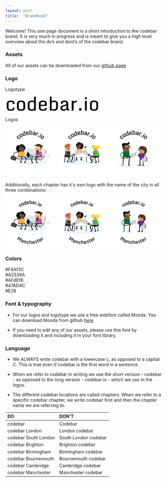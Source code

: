 ```yaml
---
layout: post
title:  "Brandbook"
---
```


Welcome! This one page document is a short introduction to the codebar brand. It is very much in progress and is meant to give you a high level overview about the do’s and dont’s of the codebar brand.

### Assets

All of our assets can be downloaded from our [github page](https://github.com/codebar/assets)

### Logo

Logotype

![codebar logotype](/images/logotype.png)

Logos

![codebar logo 1](/images/codebar-logo-160-001.png)
![codebar logo 2](/images/codebar-logo-160-002.png)
![codebar logo 3](/images/codebar-logo-160-003.png)

Additionally, each chapter has it's own logo with the name of the city in all three combinations: 

![codebar Manchester logo 1](/images/codebar-manchester-160-001.png)
![codebar Manchester logo 2](/images/codebar-manchester-160-002.png)
![codebar Manchester logo 3](/images/codebar-manchester-160-003.png)

### Colors

<div class="color yellow">#F8Af3C</div>
<div class="color purple">#A2539A</div>
<div class="color blue">#AFdEf8</div>
<div class="color green">#47AD4C</div>
<div class="color orange">#E28</div>

### Font & typography

- For our logos and logotype we use a free webfont called Monda. You can download Monda from github [here](https://github.com/vernnobile/mondaFont)

- If you need to edit any of our assets, please use this font by downloading it and including it in your font library.

### Language

- We ALWAYS write codebar with a lowercase c, as opposed to a capital C. This is true even if codebar is the first word in a sentence.

- When we refer to codebar in writing we use the short verison - codebar - as opposed to the long version - codebar.io - which we use in the logos.

- The different codebar locations are called chapters. When we refer to a specific codebar chapter, we write codebar first and then the chapter name we are referring to.


| DO  | DON'T |
| :------------- | :------------- |
|codebar  |Codebar  |
|codebar London  |London codebar  |
|codebar South London  |South London codebar  |
|codebar Brighton  |Brighton codebar  |
|codebar Birmingham  |Birmingham codebar  |
|codebar Bournemouth  |Bournemouth codebar  |
|codebar Cambridge  |Cambridge codebar  |
|codebar Manchester  |Manchester codebar  |



